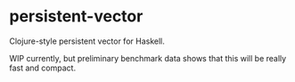 persistent-vector
=================

Clojure-style persistent vector for Haskell.

WIP currently, but preliminary benchmark data shows that this will be really fast and compact. 
